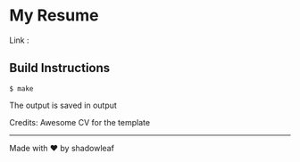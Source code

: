 # My Resume

Link : 

## Build Instructions

```shell
$ make
```

The output is saved in output

Credits: Awesome CV for the template

---

Made with ❤ by shadowleaf